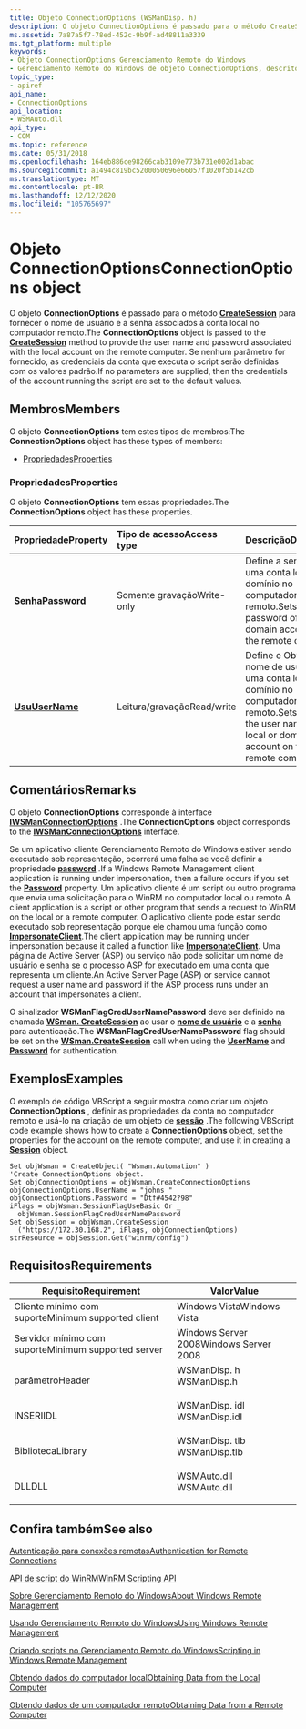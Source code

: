 ```yaml
---
title: Objeto ConnectionOptions (WSManDisp. h)
description: O objeto ConnectionOptions é passado para o método CreateSession para fornecer o nome de usuário e a senha associados à conta local no computador remoto.
ms.assetid: 7a87a5f7-78ed-452c-9b9f-ad48811a3339
ms.tgt_platform: multiple
keywords:
- Objeto ConnectionOptions Gerenciamento Remoto do Windows
- Gerenciamento Remoto do Windows de objeto ConnectionOptions, descrito
topic_type:
- apiref
api_name:
- ConnectionOptions
api_location:
- WSMAuto.dll
api_type:
- COM
ms.topic: reference
ms.date: 05/31/2018
ms.openlocfilehash: 164eb886ce98266cab3109e773b731e002d1abac
ms.sourcegitcommit: a1494c819bc5200050696e66057f1020f5b142cb
ms.translationtype: MT
ms.contentlocale: pt-BR
ms.lasthandoff: 12/12/2020
ms.locfileid: "105765697"
---
```

# <a name="connectionoptions-object"></a><span data-ttu-id="1bd2f-105">Objeto ConnectionOptions</span><span class="sxs-lookup"><span data-stu-id="1bd2f-105">ConnectionOptions object</span></span>

<span data-ttu-id="1bd2f-106">O objeto **ConnectionOptions** é passado para o método [**CreateSession**](wsman-createsession.md) para fornecer o nome de usuário e a senha associados à conta local no computador remoto.</span><span class="sxs-lookup"><span data-stu-id="1bd2f-106">The **ConnectionOptions** object is passed to the [**CreateSession**](wsman-createsession.md) method to provide the user name and password associated with the local account on the remote computer.</span></span> <span data-ttu-id="1bd2f-107">Se nenhum parâmetro for fornecido, as credenciais da conta que executa o script serão definidas com os valores padrão.</span><span class="sxs-lookup"><span data-stu-id="1bd2f-107">If no parameters are supplied, then the credentials of the account running the script are set to the default values.</span></span>

## <a name="members"></a><span data-ttu-id="1bd2f-108">Membros</span><span class="sxs-lookup"><span data-stu-id="1bd2f-108">Members</span></span>

<span data-ttu-id="1bd2f-109">O objeto **ConnectionOptions** tem estes tipos de membros:</span><span class="sxs-lookup"><span data-stu-id="1bd2f-109">The **ConnectionOptions** object has these types of members:</span></span>

-   [<span data-ttu-id="1bd2f-110">Propriedades</span><span class="sxs-lookup"><span data-stu-id="1bd2f-110">Properties</span></span>](#properties)

### <a name="properties"></a><span data-ttu-id="1bd2f-111">Propriedades</span><span class="sxs-lookup"><span data-stu-id="1bd2f-111">Properties</span></span>

<span data-ttu-id="1bd2f-112">O objeto **ConnectionOptions** tem essas propriedades.</span><span class="sxs-lookup"><span data-stu-id="1bd2f-112">The **ConnectionOptions** object has these properties.</span></span>



| <span data-ttu-id="1bd2f-113">Propriedade</span><span class="sxs-lookup"><span data-stu-id="1bd2f-113">Property</span></span>                                                  | <span data-ttu-id="1bd2f-114">Tipo de acesso</span><span class="sxs-lookup"><span data-stu-id="1bd2f-114">Access type</span></span>           | <span data-ttu-id="1bd2f-115">Descrição</span><span class="sxs-lookup"><span data-stu-id="1bd2f-115">Description</span></span>                                                                                 |
|:----------------------------------------------------------|:----------------------|:--------------------------------------------------------------------------------------------|
| [<span data-ttu-id="1bd2f-116">**Senha**</span><span class="sxs-lookup"><span data-stu-id="1bd2f-116">**Password**</span></span>](connectionoptions-password.md)<br/> | <span data-ttu-id="1bd2f-117">Somente gravação</span><span class="sxs-lookup"><span data-stu-id="1bd2f-117">Write-only</span></span><br/> | <span data-ttu-id="1bd2f-118">Define a senha de uma conta local ou de domínio no computador remoto.</span><span class="sxs-lookup"><span data-stu-id="1bd2f-118">Sets the password of a local or domain account on the remote computer.</span></span><br/>           |
| [<span data-ttu-id="1bd2f-119">**Usu**</span><span class="sxs-lookup"><span data-stu-id="1bd2f-119">**UserName**</span></span>](connectionoptions-username.md)<br/> | <span data-ttu-id="1bd2f-120">Leitura/gravação</span><span class="sxs-lookup"><span data-stu-id="1bd2f-120">Read/write</span></span><br/> | <span data-ttu-id="1bd2f-121">Define e Obtém o nome de usuário de uma conta local ou de domínio no computador remoto.</span><span class="sxs-lookup"><span data-stu-id="1bd2f-121">Sets and gets the user name of a local or domain account on the remote computer.</span></span><br/> |



 

## <a name="remarks"></a><span data-ttu-id="1bd2f-122">Comentários</span><span class="sxs-lookup"><span data-stu-id="1bd2f-122">Remarks</span></span>

<span data-ttu-id="1bd2f-123">O objeto **ConnectionOptions** corresponde à interface [**IWSManConnectionOptions**](/windows/desktop/api/WSManDisp/nn-wsmandisp-iwsmanconnectionoptions) .</span><span class="sxs-lookup"><span data-stu-id="1bd2f-123">The **ConnectionOptions** object corresponds to the [**IWSManConnectionOptions**](/windows/desktop/api/WSManDisp/nn-wsmandisp-iwsmanconnectionoptions) interface.</span></span>

<span data-ttu-id="1bd2f-124">Se um aplicativo cliente Gerenciamento Remoto do Windows estiver sendo executado sob representação, ocorrerá uma falha se você definir a propriedade [**password**](connectionoptions-password.md) .</span><span class="sxs-lookup"><span data-stu-id="1bd2f-124">If a Windows Remote Management client application is running under impersonation, then a failure occurs if you set the [**Password**](connectionoptions-password.md) property.</span></span> <span data-ttu-id="1bd2f-125">Um aplicativo cliente é um script ou outro programa que envia uma solicitação para o WinRM no computador local ou remoto.</span><span class="sxs-lookup"><span data-stu-id="1bd2f-125">A client application is a script or other program that sends a request to WinRM on the local or a remote computer.</span></span> <span data-ttu-id="1bd2f-126">O aplicativo cliente pode estar sendo executado sob representação porque ele chamou uma função como [**ImpersonateClient**](/previous-versions/windows/desktop/legacy/aa375494(v=vs.85)).</span><span class="sxs-lookup"><span data-stu-id="1bd2f-126">The client application may be running under impersonation because it called a function like [**ImpersonateClient**](/previous-versions/windows/desktop/legacy/aa375494(v=vs.85)).</span></span> <span data-ttu-id="1bd2f-127">Uma página de Active Server (ASP) ou serviço não pode solicitar um nome de usuário e senha se o processo ASP for executado em uma conta que representa um cliente.</span><span class="sxs-lookup"><span data-stu-id="1bd2f-127">An Active Server Page (ASP) or service cannot request a user name and password if the ASP process runs under an account that impersonates a client.</span></span>

<span data-ttu-id="1bd2f-128">O sinalizador **WSManFlagCredUserNamePassword** deve ser definido na chamada [**WSman. CreateSession**](wsman-createsession.md) ao usar o [**nome de usuário**](connectionoptions-username.md) e a [**senha**](connectionoptions-password.md) para autenticação.</span><span class="sxs-lookup"><span data-stu-id="1bd2f-128">The **WSManFlagCredUserNamePassword** flag should be set on the [**WSman.CreateSession**](wsman-createsession.md) call when using the [**UserName**](connectionoptions-username.md) and [**Password**](connectionoptions-password.md) for authentication.</span></span>

## <a name="examples"></a><span data-ttu-id="1bd2f-129">Exemplos</span><span class="sxs-lookup"><span data-stu-id="1bd2f-129">Examples</span></span>

<span data-ttu-id="1bd2f-130">O exemplo de código VBScript a seguir mostra como criar um objeto **ConnectionOptions** , definir as propriedades da conta no computador remoto e usá-lo na criação de um objeto de [**sessão**](session.md) .</span><span class="sxs-lookup"><span data-stu-id="1bd2f-130">The following VBScript code example shows how to create a **ConnectionOptions** object, set the properties for the account on the remote computer, and use it in creating a [**Session**](session.md) object.</span></span>


```VB
Set objWsman = CreateObject( "Wsman.Automation" )
'Create ConnectionOptions object.
Set objConnectionOptions = objWsman.CreateConnectionOptions
objConnectionOptions.UserName = "johns "
objConnectionOptions.Password = "Dtf#4542?98"
iFlags = objWsman.SessionFlagUseBasic Or _
  objWsman.SessionFlagCredUserNamePassword
Set objSession = objWsman.CreateSession _
  ("https://172.30.168.2", iFlags, objConnectionOptions)
strResource = objSession.Get("winrm/config")
```



## <a name="requirements"></a><span data-ttu-id="1bd2f-131">Requisitos</span><span class="sxs-lookup"><span data-stu-id="1bd2f-131">Requirements</span></span>



| <span data-ttu-id="1bd2f-132">Requisito</span><span class="sxs-lookup"><span data-stu-id="1bd2f-132">Requirement</span></span> | <span data-ttu-id="1bd2f-133">Valor</span><span class="sxs-lookup"><span data-stu-id="1bd2f-133">Value</span></span> |
|-------------------------------------|------------------------------------------------------------------------------------------|
| <span data-ttu-id="1bd2f-134">Cliente mínimo com suporte</span><span class="sxs-lookup"><span data-stu-id="1bd2f-134">Minimum supported client</span></span><br/> | <span data-ttu-id="1bd2f-135">Windows Vista</span><span class="sxs-lookup"><span data-stu-id="1bd2f-135">Windows Vista</span></span><br/>                                                                 |
| <span data-ttu-id="1bd2f-136">Servidor mínimo com suporte</span><span class="sxs-lookup"><span data-stu-id="1bd2f-136">Minimum supported server</span></span><br/> | <span data-ttu-id="1bd2f-137">Windows Server 2008</span><span class="sxs-lookup"><span data-stu-id="1bd2f-137">Windows Server 2008</span></span><br/>                                                           |
| <span data-ttu-id="1bd2f-138">parâmetro</span><span class="sxs-lookup"><span data-stu-id="1bd2f-138">Header</span></span><br/>                   | <dl> <span data-ttu-id="1bd2f-139"><dt>WSManDisp. h</dt></span><span class="sxs-lookup"><span data-stu-id="1bd2f-139"><dt>WSManDisp.h</dt></span></span> </dl>   |
| <span data-ttu-id="1bd2f-140">INSERI</span><span class="sxs-lookup"><span data-stu-id="1bd2f-140">IDL</span></span><br/>                      | <dl> <span data-ttu-id="1bd2f-141"><dt>WSManDisp. idl</dt></span><span class="sxs-lookup"><span data-stu-id="1bd2f-141"><dt>WSManDisp.idl</dt></span></span> </dl> |
| <span data-ttu-id="1bd2f-142">Biblioteca</span><span class="sxs-lookup"><span data-stu-id="1bd2f-142">Library</span></span><br/>                  | <dl> <span data-ttu-id="1bd2f-143"><dt>WSManDisp. tlb</dt></span><span class="sxs-lookup"><span data-stu-id="1bd2f-143"><dt>WSManDisp.tlb</dt></span></span> </dl> |
| <span data-ttu-id="1bd2f-144">DLL</span><span class="sxs-lookup"><span data-stu-id="1bd2f-144">DLL</span></span><br/>                      | <dl> <span data-ttu-id="1bd2f-145"><dt>WSMAuto.dll</dt></span><span class="sxs-lookup"><span data-stu-id="1bd2f-145"><dt>WSMAuto.dll</dt></span></span> </dl>   |



## <a name="see-also"></a><span data-ttu-id="1bd2f-146">Confira também</span><span class="sxs-lookup"><span data-stu-id="1bd2f-146">See also</span></span>

<dl> <dt>

[<span data-ttu-id="1bd2f-147">Autenticação para conexões remotas</span><span class="sxs-lookup"><span data-stu-id="1bd2f-147">Authentication for Remote Connections</span></span>](authentication-for-remote-connections.md)
</dt> <dt>

[<span data-ttu-id="1bd2f-148">API de script do WinRM</span><span class="sxs-lookup"><span data-stu-id="1bd2f-148">WinRM Scripting API</span></span>](winrm-scripting-api.md)
</dt> <dt>

[<span data-ttu-id="1bd2f-149">Sobre Gerenciamento Remoto do Windows</span><span class="sxs-lookup"><span data-stu-id="1bd2f-149">About Windows Remote Management</span></span>](about-windows-remote-management.md)
</dt> <dt>

[<span data-ttu-id="1bd2f-150">Usando Gerenciamento Remoto do Windows</span><span class="sxs-lookup"><span data-stu-id="1bd2f-150">Using Windows Remote Management</span></span>](using-windows-remote-management.md)
</dt> <dt>

[<span data-ttu-id="1bd2f-151">Criando scripts no Gerenciamento Remoto do Windows</span><span class="sxs-lookup"><span data-stu-id="1bd2f-151">Scripting in Windows Remote Management</span></span>](scripting-in-windows-remote-management.md)
</dt> <dt>

[<span data-ttu-id="1bd2f-152">Obtendo dados do computador local</span><span class="sxs-lookup"><span data-stu-id="1bd2f-152">Obtaining Data from the Local Computer</span></span>](obtaining-data-from-the-local-computer.md)
</dt> <dt>

[<span data-ttu-id="1bd2f-153">Obtendo dados de um computador remoto</span><span class="sxs-lookup"><span data-stu-id="1bd2f-153">Obtaining Data from a Remote Computer</span></span>](obtaining-data-from-a-remote-computer.md)
</dt> </dl>

 

